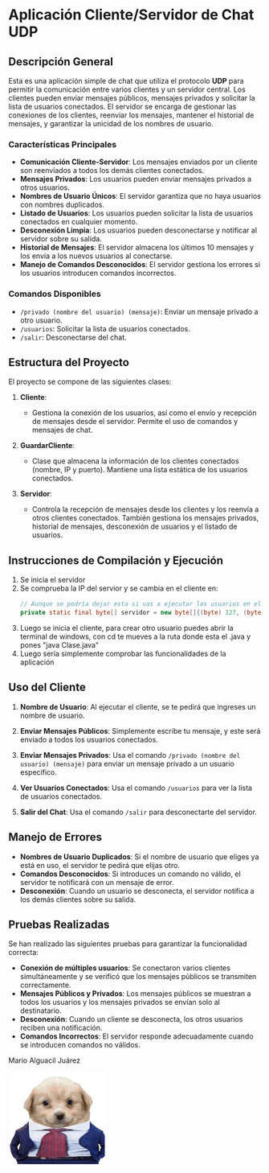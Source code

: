 # Aplicación Cliente/Servidor de Chat UDP

## Descripción General

Esta es una aplicación simple de chat que utiliza el protocolo **UDP** para permitir la comunicación entre varios clientes y un servidor central. Los clientes pueden enviar mensajes públicos, mensajes privados y solicitar la lista de usuarios conectados. El servidor se encarga de gestionar las conexiones de los clientes, reenviar los mensajes, mantener el historial de mensajes, y garantizar la unicidad de los nombres de usuario.

### Características Principales

- **Comunicación Cliente-Servidor**: Los mensajes enviados por un cliente son reenviados a todos los demás clientes conectados.
- **Mensajes Privados**: Los usuarios pueden enviar mensajes privados a otros usuarios.
- **Nombres de Usuario Únicos**: El servidor garantiza que no haya usuarios con nombres duplicados.
- **Listado de Usuarios**: Los usuarios pueden solicitar la lista de usuarios conectados en cualquier momento.
- **Desconexión Limpia**: Los usuarios pueden desconectarse y notificar al servidor sobre su salida.
- **Historial de Mensajes**: El servidor almacena los últimos 10 mensajes y los envía a los nuevos usuarios al conectarse.
- **Manejo de Comandos Desconocidos**: El servidor gestiona los errores si los usuarios introducen comandos incorrectos.

### Comandos Disponibles

- `/privado (nombre del usuario) (mensaje)`: Enviar un mensaje privado a otro usuario.
- `/usuarios`: Solicitar la lista de usuarios conectados.
- `/salir`: Desconectarse del chat.

## Estructura del Proyecto

El proyecto se compone de las siguientes clases:

1. **Cliente**:
    - Gestiona la conexión de los usuarios, así como el envío y recepción de mensajes desde el servidor. Permite el uso de comandos y mensajes de chat.

2. **GuardarCliente**:
    - Clase que almacena la información de los clientes conectados (nombre, IP y puerto). Mantiene una lista estática de los usuarios conectados.

3. **Servidor**:
    - Controla la recepción de mensajes desde los clientes y los reenvía a otros clientes conectados. También gestiona los mensajes privados, historial de mensajes, desconexión de usuarios y el listado de usuarios.

## Instrucciones de Compilación y Ejecución
1. Se inicia el servidor
2. Se comprueba la IP del servior y se cambia en el cliente en:
    ```java
    // Aunque se podría dejar esta si vas a ejecutar los usuarios en el ordenador.
    private static final byte[] servidor = new byte[]{(byte) 127, (byte) 0, (byte) 0, (byte) 1};
    ```
3. Luego se inicia el cliente, para crear otro usuario puedes abrir la terminal de windows, con cd te mueves a la ruta donde esta el .java y pones "java Clase.java"
4. Luego sería simplemente comprobar las funcionalidades de la aplicación
## Uso del Cliente

1. **Nombre de Usuario**: Al ejecutar el cliente, se te pedirá que ingreses un nombre de usuario.

2. **Enviar Mensajes Públicos**: Simplemente escribe tu mensaje, y este será enviado a todos los usuarios conectados.

3. **Enviar Mensajes Privados**: Usa el comando `/privado (nombre del usuario) (mensaje)` para enviar un mensaje privado a un usuario específico.

4. **Ver Usuarios Conectados**: Usa el comando `/usuarios` para ver la lista de usuarios conectados.

5. **Salir del Chat**: Usa el comando `/salir` para desconectarte del servidor.

## Manejo de Errores

- **Nombres de Usuario Duplicados**: Si el nombre de usuario que eliges ya está en uso, el servidor te pedirá que elijas otro.
- **Comandos Desconocidos**: Si introduces un comando no válido, el servidor te notificará con un mensaje de error.
- **Desconexión**: Cuando un usuario se desconecta, el servidor notifica a los demás clientes sobre su salida.

## Pruebas Realizadas

Se han realizado las siguientes pruebas para garantizar la funcionalidad correcta:

- **Conexión de múltiples usuarios**: Se conectaron varios clientes simultáneamente y se verificó que los mensajes públicos se transmiten correctamente.
- **Mensajes Públicos y Privados**: Los mensajes públicos se muestran a todos los usuarios y los mensajes privados se envían solo al destinatario.
- **Desconexión**: Cuando un cliente se desconecta, los otros usuarios reciben una notificación.
- **Comandos Incorrectos**: El servidor responde adecuadamente cuando se introducen comandos no válidos.


Mario Alguacil Juárez

![img.png](img.png)
